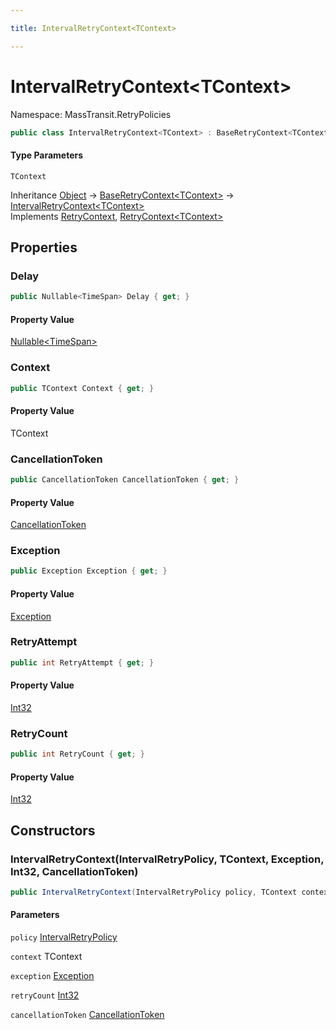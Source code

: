 ```yaml
---

title: IntervalRetryContext<TContext>

---
```


# IntervalRetryContext\<TContext\>

Namespace: MassTransit.RetryPolicies

```csharp
public class IntervalRetryContext<TContext> : BaseRetryContext<TContext>, RetryContext, RetryContext<TContext>
```

#### Type Parameters

`TContext`<br/>

Inheritance [Object](https://learn.microsoft.com/en-us/dotnet/api/system.object) → [BaseRetryContext\<TContext\>](../masstransit-retrypolicies/baseretrycontext-1) → [IntervalRetryContext\<TContext\>](../masstransit-retrypolicies/intervalretrycontext-1)<br/>
Implements [RetryContext](../../masstransit-abstractions/masstransit/retrycontext), [RetryContext\<TContext\>](../../masstransit-abstractions/masstransit/retrycontext-1)

## Properties

### **Delay**

```csharp
public Nullable<TimeSpan> Delay { get; }
```

#### Property Value

[Nullable\<TimeSpan\>](https://learn.microsoft.com/en-us/dotnet/api/system.nullable-1)<br/>

### **Context**

```csharp
public TContext Context { get; }
```

#### Property Value

TContext<br/>

### **CancellationToken**

```csharp
public CancellationToken CancellationToken { get; }
```

#### Property Value

[CancellationToken](https://learn.microsoft.com/en-us/dotnet/api/system.threading.cancellationtoken)<br/>

### **Exception**

```csharp
public Exception Exception { get; }
```

#### Property Value

[Exception](https://learn.microsoft.com/en-us/dotnet/api/system.exception)<br/>

### **RetryAttempt**

```csharp
public int RetryAttempt { get; }
```

#### Property Value

[Int32](https://learn.microsoft.com/en-us/dotnet/api/system.int32)<br/>

### **RetryCount**

```csharp
public int RetryCount { get; }
```

#### Property Value

[Int32](https://learn.microsoft.com/en-us/dotnet/api/system.int32)<br/>

## Constructors

### **IntervalRetryContext(IntervalRetryPolicy, TContext, Exception, Int32, CancellationToken)**

```csharp
public IntervalRetryContext(IntervalRetryPolicy policy, TContext context, Exception exception, int retryCount, CancellationToken cancellationToken)
```

#### Parameters

`policy` [IntervalRetryPolicy](../masstransit-retrypolicies/intervalretrypolicy)<br/>

`context` TContext<br/>

`exception` [Exception](https://learn.microsoft.com/en-us/dotnet/api/system.exception)<br/>

`retryCount` [Int32](https://learn.microsoft.com/en-us/dotnet/api/system.int32)<br/>

`cancellationToken` [CancellationToken](https://learn.microsoft.com/en-us/dotnet/api/system.threading.cancellationtoken)<br/>
